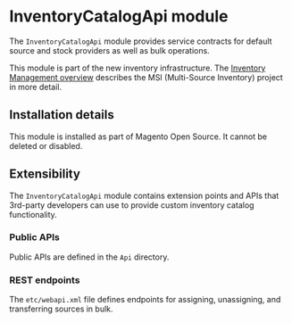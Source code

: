 # InventoryCatalogApi module

The `InventoryCatalogApi` module provides service contracts for default source and stock providers as well as bulk operations.

This module is part of the new inventory infrastructure. The
[Inventory Management overview](https://devdocs.magento.com/guides/v2.4/inventory/index.html)
describes the MSI (Multi-Source Inventory) project in more detail.

## Installation details

This module is installed as part of Magento Open Source. It cannot be deleted or disabled.

## Extensibility

The `InventoryCatalogApi` module contains extension points and APIs that 3rd-party developers
can use to provide custom inventory catalog functionality.

### Public APIs

Public APIs are defined in the `Api` directory.

### REST endpoints

The `etc/webapi.xml` file defines endpoints for assigning, unassigning, and transferring sources in bulk.
